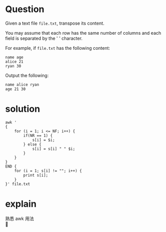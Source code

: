 # Question
Given a text file `file.txt`, transpose its content.  

You may assume that each row has the same number of columns and each field is separated by the ' ' character.  

For example, if `file.txt` has the following content:  

```
name age
alice 21
ryan 30
```  

Output the following:  
```
name alice ryan
age 21 30
```

# solution
```shell
awk '
{
    for (i = 1; i <= NF; i++) {
        if(NR == 1) {
            s[i] = $i;
        } else {
            s[i] = s[i] " " $i;
        }
    }
}
END {
    for (i = 1; s[i] != ""; i++) {
        print s[i];
    }
}' file.txt
```
# explain  
熟悉 awk 用法   

